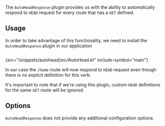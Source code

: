 [//]: # (title: AutoHeadResponse)

<microformat>
<var name="example_name" value="autohead"/>
<include src="lib.xml" include-id="download_example"/>
</microformat>


The `AutoHeadResponse` plugin provides us with the ability to automatically respond to `HEAD` request for every route that has a `GET` defined.

## Usage
In order to take advantage of this functionality, we need to install the `AutoHeadResponse` plugin in our application


```kotlin
```
{src="/snippets/autohead/src/AutoHead.kt" include-symbol="main"}

In our case the `/home` route will now respond to `HEAD` request even though there is no explicit definition for this verb.

It's important to note that if we're using this plugin, custom `HEAD` definitions for the same `GET` route will be ignored.


## Options
`AutoHeadResponse` does not provide any additional configuration options.
